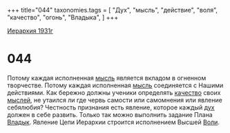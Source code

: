 +++
title="044"
taxonomies.tags = [
"Дух",
"мысль",
"действие",
"воля",
"качество",
"огонь",
"Владыка",
]
+++

[Иерархия 1931г](/agni/19312)

# 044
Потому каждая исполненная [мысль](/tags/мысль) является вкладом в огненном творчестве. Потому каждая исполненная [мысль](/tags/мысль) соединяется с Нашими действиями. Как бережно должны ученики определять [качество](/tags/качество) своих [мыслей](/tags/мысль), не утаился ли где червь самости или самомнения или явление себялюбия? Честность признания есть явление, которое каждый [дух](/tags/Дух) должен в себе развить. Только так можно выполнить задание Плана [Владык](/tags/Владыка). Явление Цепи Иерархии строится исполнением Высшей [Воли](/tags/воля).   

